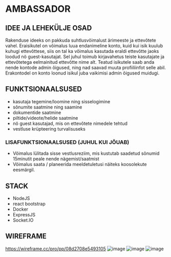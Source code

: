 # AMBASSADOR
## IDEE JA LEHEKÜLJE OSAD
Rakenduse ideeks on pakkuda suhtlusvõimalust ärimeeste ja ettevõtete vahel. Eraisikutel on võimalus luua endanimeline konto, kuid kui isik kuulub kuhugi ettevõttese, siis on tal ka võimalus kasutada eraldi ettevõtte jaoks loodud nö guest-kasutajat. Sel juhul toimub kirjavahetus teiste kasutajate ja ettevõtetega eelmainitud ettevõtte nime alt. Teatud isikutele saab anda nende kontode admin õigused, ning nad saavad muuta profiiliinfot selle abil. Erakontodel on konto loonud isikul juba vaikimisi admin õigused muidugi.

## FUNKTSIONAALSUSED
- kasutaja tegemine/loomine ning sisselogimine
- sõnumite saatmine ning saamine
- dokumentide saatmine
- piltide/videote/helide saatmine
- nö guest kasutajad, mis on ettevõtete nimedele tehtud
- vestluse krüpteering turvalisuseks
### LISAFUNKTSIONAALSUSED (JUHUL KUI JÕUAB)
- Võimalus lülitada sisse vestlusreziim, mis kustutab saadetud sõnumid 15minutit peale nende nägemist/saatmist
- Võimalus saata / planeerida meeldetuletusi näiteks koosolekute eesmärgil.

## STACK
- NodeJS
- react bootstrap
- Docker
- ExpressJS
- Socket.IO

## WIREFRAME
https://wireframe.cc/pro/pp/08d2708e5493105
![image](https://user-images.githubusercontent.com/55079748/141688272-d2816380-6049-4932-82ab-daec60e9fa45.png)
![image](https://user-images.githubusercontent.com/55079748/141688289-2f494e44-869e-4d1b-ac95-b03954d085b0.png)
![image](https://user-images.githubusercontent.com/55079748/141688296-22c59207-568d-4b8d-9604-ffa70b35c67f.png)
